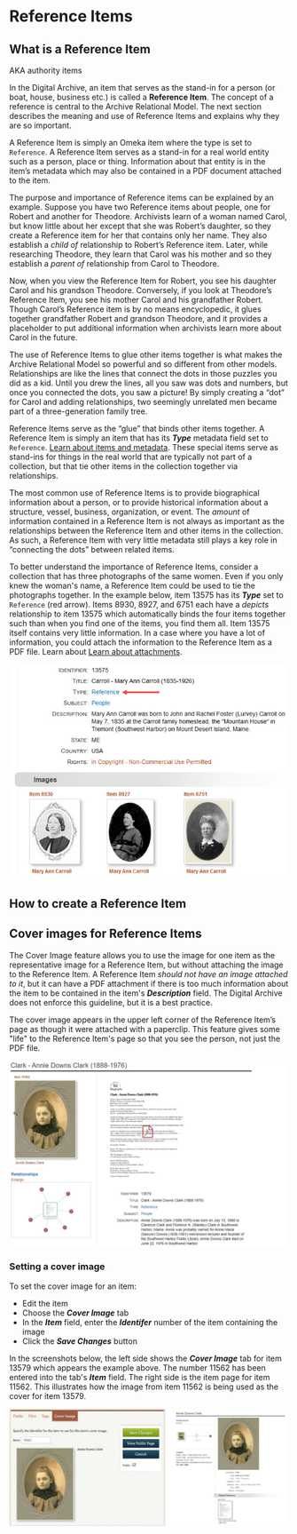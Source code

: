 # Reference Items

## What is a Reference Item

AKA authority items

In the Digital Archive, an item that serves as the stand-in for a person (or boat, house, business etc.)
is called a **Reference Item**. The concept of a reference is central to the Archive Relational Model.
The next section describes the meaning and use of Reference Items and explains why they are so important.

A Reference Item is simply an Omeka item where the type is set to `Reference`. A Reference Item serves as
a stand-in for a real world entity such as a person, place or thing. Information about that entity is in
the item’s metadata which may also be contained in a PDF document attached to the item.

The purpose and importance of Reference items can be explained by an example. Suppose you have two Reference
items about people, one for Robert and another for Theodore. Archivists learn of a woman named Carol, but
know little about her except that she was Robert’s daughter, so they create a Reference item for her that
contains only her name. They also establish a *child of* relationship to Robert’s Reference item. Later,
while researching Theodore, they learn that Carol was his mother and so they establish a *parent of*
relationship from Carol to Theodore.

Now, when you view the Reference Item for Robert, you see his daughter Carol and his grandson Theodore.
Conversely, if you look at Theodore’s Reference Item, you see his mother Carol and his grandfather Robert.
Though Carol’s Reference item is by no means encyclopedic, it glues together grandfather Robert and grandson
Theodore, and it provides a placeholder to put additional information when archivists learn more about
Carol in the future.

The use of Reference Items to glue other items together is what makes the Archive Relational Model so powerful
and so different from other models. Relationships are like the lines that connect the dots in those puzzles
you did as a kid. Until you drew the lines, all you saw was dots and numbers, but once you connected the dots,
you saw a picture! By simply creating a “dot” for Carol and adding relationships, two seemingly unrelated men
became part of a three-generation family tree.


Reference Items serve as the “glue” that binds other items together. A Reference Item is simply an
item that has its **_Type_** metadata field set to `Reference`. [Learn about items and metadata](/).
These special items serve as stand-ins for things in the real world that are typically not part of
a collection, but that tie other items in the collection together via relationships.

The most common use of Reference Items is to provide biographical information about a person, or to
provide historical information about a structure, vessel, business, organization, or event. The *amount*
of information contained in a Reference Item is not always as important as the relationships between
the Reference Item and other items in the collection. As such, a Reference Item
with very little metadata still plays a key role in “connecting the dots” between related items.

To better understand the importance of Reference Items, consider a collection that has three photographs
of the same women. Even if you only knew the woman's name, a Reference Item could be used to tie the
photographs together. In the example below, item 13575 has its **_Type_** set to `Reference` (red arrow).
Items 8930, 8927, and 6751 each have a *depicts* relationship to item 13575 which automatically binds
the four items together such than when you find one of the items, you find them all. Item 13575
itself contains very little information. In a case where you have a lot of information, you could
attach the information to the Reference Item as a PDF file. Learn about [Learn about attachments](/).

![Three photographs of the same women](reference-items-3.jpg)

## How to create a Reference Item

## Cover images for Reference Items

The Cover Image feature allows you to use the image for one item as the representative
image for a Reference Item, but without attaching the image to the Reference Item.
A Reference Item *should not have an image attached to it*, but it can have a PDF
attachment if there is too much information about the item to be contained in the
item's **_Description_** field. The Digital Archive does not enforce this guideline,
but it is a best practice.

The cover image appears in the upper left corner of the Reference Item’s page as though
it were attached with a paperclip. This feature gives some "life" to the Reference Item's
page so that you see the person, not just the PDF file.

![Example of a cover image](reference-items-1.jpg)

### Setting a cover image

To set the cover image for an item:

-   Edit the item
-   Choose the **_Cover Image_** tab
-   In the **_Item_** field, enter the **_Identifer_** number of the item containing the image
-   Click the **_Save Changes_** button

In the screenshots below, the left side shows the **_Cover Image_** tab for item
13579 which appears the example above. The number 11562 has been entered into the
tab's **_Item_** field. The right side is the item page for item 11562. This illustrates
how the image from item 11562 is being used as the cover for item 13579.

![Example of a cover image](reference-items-2.jpg)

    